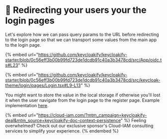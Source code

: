 # 🛫 Redirecting your users your the login pages

Let's explore how we can pass query params to the URL before redirecting to the login page so that we can transport some values from the main app to the login page.

{% embed url="https://github.com/keycloakify/keycloakify-starter/blob/0c56eff3b00b99fd723de1dcdb91c40a3b3478cd/src/App/oidc.ts#L23" %}

{% embed url="https://github.com/keycloakify/keycloakify-starter/blob/0c56eff3b00b99fd723de1dcdb91c40a3b3478cd/src/keycloak-theme/login/pages/Login.tsx#L9-L13" %}

You might want to store the value in the local storage if otherwise you'll lost it when the user navigate from the login page to the register page. Example implementation [here](https://github.com/InseeFrLab/onyxia/blob/40d393973398f5bbcea60d7cd9a9a9e0267bd273/web/src/keycloak-theme/login/onyxiaInstancePublicUrl.ts#L6-L28).

{% embed url="https://cloud-iam.com/?mtm_campaign=keycloakify-deal&mtm_source=keycloakify-doc-context-persistence" %}
Feeling overwhelmed? Check out our exclusive sponsor's Cloud-IAM consulting services to simplify your experience.
{% endembed %}
